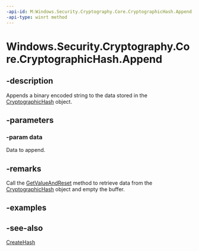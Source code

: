 ```yaml
---
-api-id: M:Windows.Security.Cryptography.Core.CryptographicHash.Append(Windows.Storage.Streams.IBuffer)
-api-type: winrt method
---
```


<!-- Method syntax
public void Append(Windows.Storage.Streams.IBuffer data)
-->

# Windows.Security.Cryptography.Core.CryptographicHash.Append

## -description
Appends a binary encoded string to the data stored in the [CryptographicHash](cryptographichash.md) object.

## -parameters
### -param data
Data to append.

## -remarks
Call the [GetValueAndReset](cryptographichash_getvalueandreset_1479544497.md) method to retrieve data from the [CryptographicHash](cryptographichash.md) object and empty the buffer.

## -examples

## -see-also
[CreateHash](hashalgorithmprovider_createhash.md)